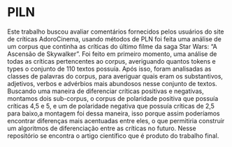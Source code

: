 # PILN

Este trabalho buscou avaliar comentários fornecidos pelos usuários do site de críticas
AdoroCinema, usando métodos de PLN foi feita uma análise de um corpus que continha as
críticas do último filme da saga Star Wars: “A Ascensão de Skywalker”. Foi feito em
primeiro momento, uma análise de todas as críticas pertencentes ao corpus, averiguando
quantos tokens e types o conjunto de 110 textos possuía. Após isso, foram analisadas as
classes de palavras do corpus, para averiguar quais eram os substantivos, adjetivos, verbos e
advérbios mais abundosos nesse conjunto de textos.
Buscando uma maneira de diferenciar críticas positivas e negativas, montamos dois
sub-corpus, o corpus de polaridade positiva que possuía críticas 4,5 e 5, e um de polaridade
negativa que possuía críticas de 2,5 para baixo,a montagem foi dessa maneira, isso porque
assim poderíamos encontrar diferenças mais acentuadas entre eles, o que permitiria construir
um algoritmos de diferenciação entre as críticas no futuro.
 Nesse repositório se encontra o artigo científico que é produto do trabalho final.
